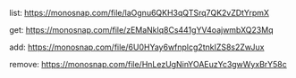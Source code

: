 list: https://monosnap.com/file/laOgnu6QKH3qQTSrq7QK2vZDtYrpmX

get: https://monosnap.com/file/zEMaNklq8Cs441gYV4oajwmbXQ23Mq

add: https://monosnap.com/file/6U0HYay6wfnplcg2tnkIZS8s2ZwJux

remove: https://monosnap.com/file/HnLezUgNinYOAEuzYc3gwWyxBrY58c
